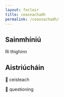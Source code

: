 ```yaml
---
layout: focloir
title: ceasnachadh
permalink: /ceasnachadh/
---
```


## Sainmhíniú

Ri thighinn

## Aistriúcháin

&#x1f3f4;&#xe0067;&#xe0062;&#xe0073;&#xe0063;&#xe0074;&#xe007f; ceisteach

&#x1f3f4;&#xe0067;&#xe0062;&#xe0065;&#xe006e;&#xe0067;&#xe007f; questioning
